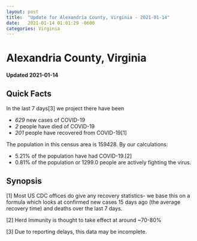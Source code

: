```yaml
---
layout: post
title:  "Update for Alexandria County, Virginia - 2021-01-14"
date:   2021-01-14 01:01:29 -0600
categories: Virginia
---
```


# Alexandria County, Virginia
#### Updated 2021-01-14

## Quick Facts

In the last 7 days[3] we project there have been
- *629* new cases of COVID-19
- *2* people have died of COVID-19
- *201* people have recovered from COVID-19[1]

The population in this census area is 159428. By our calculations:
- 5.21% of the population have had COVID-19.[2]
- 0.81% of the population or 1299.0 people are actively fighting the virus.

## Synopsis




[1] Most US CDC offices do give any recovery statistics- we base this on a formula which looks at confirmed new cases
15 days ago (the average recovery time) and deaths over the last 7 days.

[2] Herd Immunity is thought to take effect at around ~70-80%

[3] Due to reporting delays, this data may be incomplete.
 
    